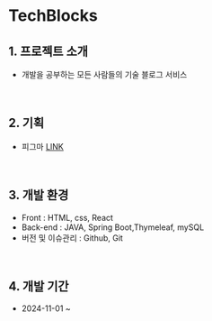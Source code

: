 # TechBlocks

## 1. 프로젝트 소개

- 개발을 공부하는 모든 사람들의 기술 블로그 서비스

<br>

## 2. 기획
* 피그마 [LINK](https://www.figma.com/design/9h9PEx7HzH0kEvqeEERiya/%ED%85%8C%ED%81%AC%EB%B8%94%EB%A1%9D?node-id=2-765&node-type=canvas&t=tCqUPAATf00khKGr-0)
  
<br>

## 3. 개발 환경
- Front : HTML, css, React
- Back-end : JAVA, Spring Boot,Thymeleaf, mySQL
- 버전 및 이슈관리 : Github, Git

<br>

## 4. 개발 기간
- 2024-11-01 ~ 
